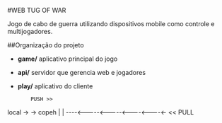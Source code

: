 #WEB TUG OF WAR

Jogo de cabo de guerra utilizando dispositivos mobile como controle e multijogadores.


##Organização do projeto
 
* **game/**    aplicativo principal do jogo
* **api/**     servidor que gerencia web e jogadores
* **play/**    aplicativo do cliente



          PUSH >>
local -> <seu usuario> -> copeh
 |                          |
 ----<-----<-----<----<----<-
      <<  PULL